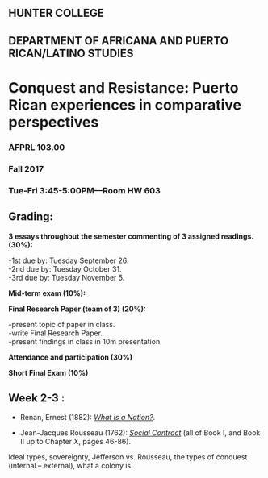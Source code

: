 ## HUNTER COLLEGE
## DEPARTMENT OF AFRICANA AND PUERTO RICAN/LATINO STUDIES
# **Conquest and Resistance: Puerto Rican experiences in comparative perspectives**
### AFPRL 103.00
### Fall 2017
### Tue-Fri 3:45-5:00PM––Room HW 603



## Grading: 

**3 essays throughout the semester commenting of 3 assigned readings. (30%):**  

-1st due by: Tuesday September 26.     
-2nd due by: Tuesday October 31.  
-3rd due by: Tuesday November 5.   

**Mid-term exam (10%):** 

**Final Research Paper (team of 3) (20%):**  

-present topic of paper in class.  
-write Final Research Paper.  
-present findings in class in 10m presentation.  

**Attendance and participation (30%)**

**Short Final Exam (10%)**

## Week 2-3 : ##      
- Renan, Ernest (1882): [*What is a Nation?*](https://drive.google.com/open?id=0Bx7dFWXNGLJFUUFBVWk1bEo3SkE). 

- Jean-Jacques Rousseau (1762): [*Social Contract*](https://drive.google.com/open?id=0Bx7dFWXNGLJFc2xIVlh1eWVSb2s) (all of Book I, and Book II up to Chapter X, pages 46-86). 

Ideal types, sovereignty, Jefferson vs. Rousseau, the types of conquest (internal – external), what a colony is. 

